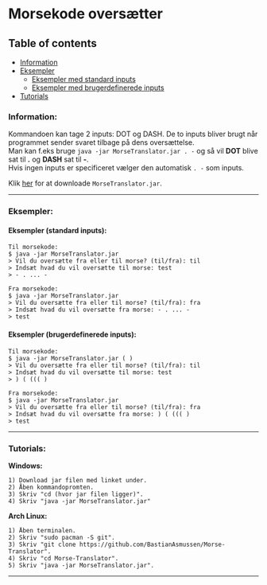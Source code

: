 # Morsekode oversætter

## Table of contents
- [Information](#information)  
- [Eksempler](#eksempler)  
  - [Eksempler med standard inputs](#eksempler-standard-inputs)  
  - [Eksempler med brugerdefinerede inputs](#eksempler-brugerdefinerede-inputs)
- [Tutorials](#tutorials)  

### Information:
Kommandoen kan tage 2 inputs: DOT og DASH. De to inputs bliver brugt når programmet sender svaret tilbage på dens oversættelse.  
Man kan f.eks bruge `java -jar MorseTranslator.jar . -` og så vil **DOT** blive sat til **.** og **DASH** sat til **-**.  
Hvis ingen inputs er specificeret vælger den automatisk `. -` som inputs.  

Klik <a href="https://github.com/BastianAsmussen/Morse-Translator/raw/main/MorseTranslator.jar" >her</a> for at downloade `MorseTranslator.jar`.

<hr>  

### Eksempler:

#### Eksempler (standard inputs):  
```
Til morsekode:
$ java -jar MorseTranslator.jar
> Vil du oversætte fra eller til morse? (til/fra): til
> Indsæt hvad du vil oversætte til morse: test
> - . ... -

Fra morsekode:
$ java -jar MorseTranslator.jar
> Vil du oversætte fra eller til morse? (til/fra): fra
> Indsæt hvad du vil oversætte fra morse: - . ... -
> test
```

#### Eksempler (brugerdefinerede inputs):  
```
Til morsekode:
$ java -jar MorseTranslator.jar ( )
> Vil du oversætte fra eller til morse? (til/fra): til
> Indsæt hvad du vil oversætte til morse: test
> ) ( ((( )

Fra morsekode:
$ java -jar MorseTranslator.jar
> Vil du oversætte fra eller til morse? (til/fra): fra
> Indsæt hvad du vil oversætte fra morse: ) ( ((( )
> test
```  
<hr>  

### Tutorials:
**Windows:**  
```
1) Download jar filen med linket under.
2) Åben kommandopromten.
3) Skriv "cd (hvor jar filen ligger)".
4) Skriv "java -jar MorseTranslator.jar"
```  

**Arch Linux:**  
```
1) Åben terminalen.
2) Skriv "sudo pacman -S git".
3) Skriv "git clone https://github.com/BastianAsmussen/Morse-Translator".
4) Skriv "cd Morse-Translator".
5) Skriv "java -jar MorseTranslator.jar".
```
<hr>  
